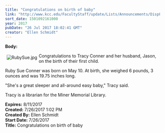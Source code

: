 ```yaml
---
title: "Congratulations on birth of baby"
link: "http://www.kcc.edu/FacultyStaff/update/Lists/Announcements/DispForm.aspx?ID=2472"
sort_date: 1501092161000
year: 2017
pubDate: "26 Jul 2017 18:02:41 GMT"
creator: "Ellen Schmidt"
---
```


<div><b>Body:</b> <div class="ExternalClassD1588A0103174280B63437BD02235990"><p>​<img alt="RubySue.jpg" src="/FacultyStaff/update/Documents/RubySue.jpg" style="vertical-align:auto;float:left;margin:5px" />Congratulations to Tracy Conner and her husband, Jason, on the birth of their first child.</p>
<p>Ruby Sue Conner was born on May 10. At birth, she weighed 6 pounds, 3 ounces and was 19.75 inches long.</p>
<p>&quot;She's a great sleeper and all-around easy baby,&quot; Tracy said.</p>
<p>Tracy is a librarian for the Miner Memorial Library.</p></div></div>
<div><b>Expires:</b> 8/11/2017</div>
<div><b>Created:</b> 7/26/2017 1:02 PM</div>
<div><b>Created By:</b> Ellen Schmidt</div>
<div><b>Start Date:</b> 7/26/2017</div>
<div><b>Title:</b> Congratulations on birth of baby</div>
